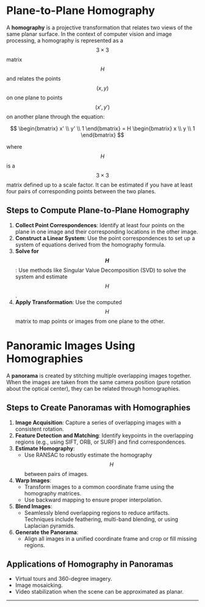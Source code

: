 # Plane-to-Plane Homography

A **homography** is a projective transformation that relates two views of the same planar surface. In the context of computer vision and image processing, a homography is represented as a $$3 \times 3$$ matrix $$H$$ and relates the points $$(x, y)$$ on one plane to points $$(x', y')$$ on another plane through the equation:

$$
\begin{bmatrix}
  x' \\
  y' \\
  1
\end{bmatrix}
 =  H
\begin{bmatrix}
  x \\
  y \\
  1
\end{bmatrix} $$

where $$H$$ is a $$3 \times 3$$ matrix defined up to a scale factor. It can be estimated if you have at least four pairs of corresponding points between the two planes.

## Steps to Compute Plane-to-Plane Homography
1. **Collect Point Correspondences**: Identify at least four points on the plane in one image and their corresponding locations in the other image.
2. **Construct a Linear System**: Use the point correspondences to set up a system of equations derived from the homography formula.
3. **Solve for $$H$$**: Use methods like Singular Value Decomposition (SVD) to solve the system and estimate $$H$$.
4. **Apply Transformation**: Use the computed $$H$$ matrix to map points or images from one plane to the other.

# Panoramic Images Using Homographies

A **panorama** is created by stitching multiple overlapping images together. When the images are taken from the same camera position (pure rotation about the optical center), they can be related through homographies.

## Steps to Create Panoramas with Homographies
1. **Image Acquisition**: Capture a series of overlapping images with a consistent rotation.
2. **Feature Detection and Matching**: Identify keypoints in the overlapping regions (e.g., using SIFT, ORB, or SURF) and find correspondences.
3. **Estimate Homography**:
   - Use RANSAC to robustly estimate the homography $$H$$ between pairs of images.
4. **Warp Images**:
   - Transform images to a common coordinate frame using the homography matrices.
   - Use backward mapping to ensure proper interpolation.
5. **Blend Images**:
   - Seamlessly blend overlapping regions to reduce artifacts. Techniques include feathering, multi-band blending, or using Laplacian pyramids.
6. **Generate the Panorama**:
   - Align all images in a unified coordinate frame and crop or fill missing regions.

## Applications of Homography in Panoramas
- Virtual tours and 360-degree imagery.
- Image mosaicking.
- Video stabilization when the scene can be approximated as planar.

---
